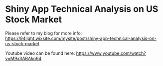 # Shiny App Technical Analysis on US Stock Market

Please refer to my blog for more info: https://94light.wixsite.com/mysite/post/shiny-app-technical-analysis-on-us-stock-market

Youtube video can be found here: https://www.youtube.com/watch?v=M9x3ABAko64
